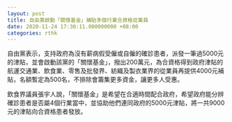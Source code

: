 ```yaml
---
layout: post
title: 自由黨啟動「關懷基金」補貼多個行業合資格從業員
date: 2020-11-24 17:30:11.000000000 +08:00
categories: rthk
---
```


自由黨表示，支持政府為沒有薪病假受僱或自僱的確診患者，派發一筆過5000元的津貼，並會啟動該黨的「關懷基金」，撥出200萬元，為合資格得到政府津貼的航運交通業、飲食業、零售及批發界、紡織及製衣業界的從業員再提供4000元補貼，名額暫定為500名，不排除會籌集更多資金，讓更多人受惠。 

飲食界議員張宇人說，「關懷基金」是希望在合適時間配合政府，希望政府能分辨確診患者是否屬4個行業當中，並協助他們連同政府的5000元津貼，將一共9000元的津貼向合資格患者發放。
